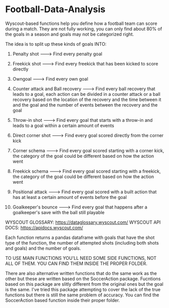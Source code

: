 # Football-Data-Analysis

Wyscout-based functions help you define how a football team can score during a match.
They are not fully working, you can only find about 80% of the goals in a season and goals may not be categorized right.

The idea is to split up these kinds of goals INTO:

1. Penalty shot ---> Find every penalty goal

2. Freekick shot ---> Find every freekick that has been kicked to score directly

3. Owngoal ---> Find every own goal

4. Counter attack and Ball recovery ---> Find every ball recovery that leads to a goal, each action can be divided in a counter attack or a ball recovery based on the location of the recovery and the time between it and the goal and the number of events between the recovery and the goal

5. Throw-in shot ---> Find every goal that starts with a throw-in and leads to a goal within a certain amount of events

6. Direct corner shot ---> Find every goal scored directly from the corner kick

7. Corner schema ---> Find every goal scored starting with a corner kick, the category of the goal could be different based on how the action went

8. Freekick schema ---> Find every goal scored starting with a freekick, the category of the goal could be different based on how the action went

9. Positional attack ---> Find every goal scored with a built action that has at least a certain amount of events before the goal

10. Goalkeeper's bounce ---> Find every goal that happens after a goalkeeper's save with the ball still playable

WYSCOUT GLOSSARY: https://dataglossary.wyscout.com/ WYSCOUT API DOCS: https://apidocs.wyscout.com/

Each function returns a pandas dataframe with goals that have the shot type of the function, the number of attempted shots (including both shots and goals) and the number of goals.

TO USE MAIN FUNCTIONS YOU'LL NEED SOME SIDE FUNCTIONS, NOT ALL OF THEM. YOU CAN FIND THEM INSIDE THE PROPER FOLDER.

There are also alternative written functions that do the same work as the other but these are written based on the SoccerAction package. Fucntions based on this package are slitly different from the original ones but the goal is the same. I've tried this package attempting to cover the lack of the true functions but there is still the same problem of accuracy. You can find the SoccerAction based function inside their proper folder.
